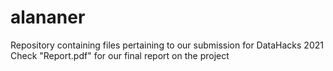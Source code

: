 # alananer
Repository containing files pertaining to our submission for DataHacks 2021
Check "Report.pdf" for our final report on the project
